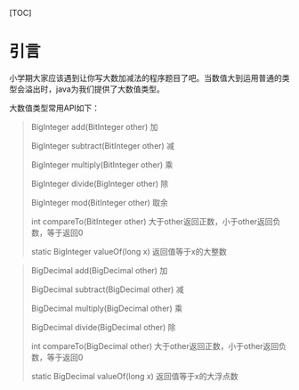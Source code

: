 [TOC]

# 引言

小学期大家应该遇到让你写大数加减法的程序题目了吧。当数值大到运用普通的类型会溢出时，java为我们提供了大数值类型。

大数值类型常用API如下：

> BigInteger add(BitInteger other)	加
>
> BigInteger subtract(BitInteger other)	减
>
> BigInteger multiply(BitInteger other)	乘
>
> BigInteger divide(BigInteger other)	除
>
> BigInteger mod(BitInteger other)	取余
>
> int compareTo(BitInteger other)	大于other返回正数，小于other返回负数，等于返回0
>
> static BigInteger valueOf(long x)	返回值等于x的大整数



> BigDecimal add(BigDecimal other)	加
>
> BigDecimal subtract(BigDecimal other)	减
>
> BigDecimal multiply(BigDecimal other)	乘
>
> BigDecimal divide(BigDecimal other)	除
>
> int compareTo(BigDecimal other)	大于other返回正数，小于other返回负数，等于返回0
>
> static BigDecimal valueOf(long x)	返回值等于x的大浮点数